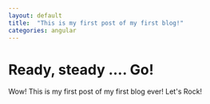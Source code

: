 ```yaml
---
layout: default
title:  "This is my first post of my first blog!"
categories: angular
---
```


# Ready, steady .... Go!

Wow! This is my first post of my first blog ever!
Let's Rock!

